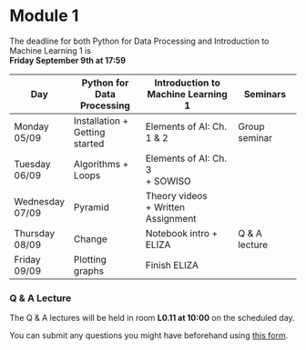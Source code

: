 
# Module 1

The deadline for both Python for Data Processing and Introduction to Machine Learning 1 is<br>**Friday September 9th at 17:59**

| Day                | Python for<br>Data Processing | Introduction to<br>Machine Learning 1    | Seminars                                                           |
|--------------------|-------------------------------|------------------------------------------|--------------------------------------------------------------------|
| Monday<br>05/09    | Installation +<br>Getting started | Elements of AI: Ch. 1 & 2            | Group seminar                                                      |
| Tuesday<br>06/09   | Algorithms +<br>Loops         | Elements of AI: Ch. 3<br>+ SOWISO        |                                                                    |
| Wednesday<br>07/09 | Pyramid                       | Theory videos<br>+ Written Assignment    |                                                                    |
| Thursday<br>08/09  | Change                        | Notebook intro + ELIZA                   | Q & A lecture                                                      |
| Friday<br>09/09    | Plotting graphs               | Finish ELIZA                             |                                                                    |



### Q & A Lecture

The Q & A lectures will be held in room **L0.11 at 10:00** on the scheduled day.

You can submit any questions you might have beforehand using [this form](https://forms.office.com/Pages/ResponsePage.aspx?id=zcrxoIxhA0S5RXb7PWh05ZTDc7biyulCvpu4U-tarWtUMlZYQUlYMFVMREdWRVVPWTNITlIxQlFUTC4u).

